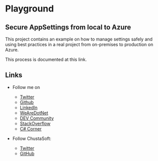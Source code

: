 # Playground

## Secure AppSettings from local to Azure

This project contains an example on how to manage settings safely and using best practices in a real project from on-premises to production on Azure.

This process is documented at this link.



## Links

- Follow me on
  - [Twitter](https://twitter.com/Xelit3_dev)
  - [Github](https://github.com/Xelit3)
  - [LinkedIn](https://www.linkedin.com/in/xabelaira/)
  - [WeAreDotNet](https://www.wearedotnet.io/Xelit3)
  - [DEV Community](https://dev.to/xelit3)
  - [StackOverflow](https://stackoverflow.com/users/4500091/xelit3)
  - [C# Corner](https://www.c-sharpcorner.com/myaccount/)


- Follow ChustaSoft:
  - [Twitter](https://twitter.com/ChustaSoft)
  - [GitHub](https://github.com/ChustaSoft)
